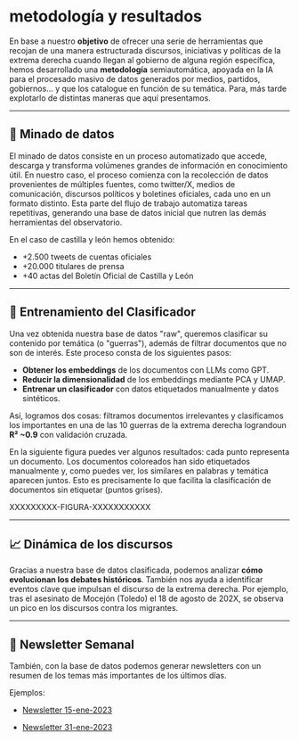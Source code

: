 # metodología y resultados 

En base a nuestro **objetivo** de ofrecer una serie de herramientas que recojan de una manera estructurada discursos, iniciativas y políticas de la extrema derecha cuando llegan al gobierno de alguna región específica, hemos desarrollado una **metodología**  semiautomática, apoyada en la IA para el procesado masivo de datos generados por medios, partidos, gobiernos… y que los catalogue en función de su temática. Para, más tarde explotarlo de distintas maneras que aquí presentamos. 

---
## 🎯 Minado de datos
El minado de datos consiste en un proceso automatizado que accede, descarga y transforma volúmenes grandes de información en conocimiento útil. En nuestro caso,  el proceso comienza con la recolección de datos provenientes de múltiples fuentes, como twitter/X, medios de comunicación, discursos políticos y boletines oficiales, cada uno en un formato distinto. Esta parte del flujo de trabajo automatiza tareas repetitivas, generando una base de datos inicial que nutren las demás herramientas del observatorio.

En el caso de castilla y león hemos obtenido:

- +2.500 tweets de cuentas oficiales
- +20.000 titulares de prensa
- +40 actas del Boletín Oficial de Castilla y León
 

---
## 🚀 Entrenamiento del Clasificador

Una vez obtenida nuestra base de datos "raw", queremos clasificar su contenido por temática (o "guerras"), además de filtrar documentos que no son de interés. Este proceso consta de los siguientes pasos:

- **Obtener los embeddings** de los documentos con LLMs como GPT.
- **Reducir la dimensionalidad** de los embeddings mediante PCA y UMAP.
- **Entrenar un clasificador** con datos etiquetados manualmente y datos sintéticos.

Así, logramos dos cosas: filtramos documentos irrelevantes y clasificamos los importantes en una de las 10 guerras de la extrema derecha lograndoun **R² ~0.9** con validación cruzada. 

En la siguiente figura puedes ver algunos resultados: cada punto representa un documento. Los documentos coloreados han sido etiquetados manualmente y, como puedes ver, los similares en palabras y temática aparecen juntos. Esto es precisamente lo que facilita la clasificación de documentos sin etiquetar (puntos grises).

XXXXXXXXX-FIGURA-XXXXXXXXXXX


---
##  📈 Dinámica de los discursos

Gracias a nuestra base de datos clasificada, podemos analizar **cómo evolucionan los debates históricos**. También nos ayuda a identificar eventos clave que impulsan el discurso de la extrema derecha. Por ejemplo, tras el asesinato de Mocejón (Toledo) el 18 de agosto de 202X, se observa un pico en los discursos contra los migrantes. 


---
## 📨 Newsletter Semanal

También, con la base de datos podemos generar newsletters con un resumen de los temas más importantes de los últimos días.

Ejemplos:

- [Newsletter 15-ene-2023](https://htmlpreview.github.io/?https://github.com/pyubero/fr-observatory/blob/main/newsletters/sample_newsletter-2023-01-15.html)

- [Newsletter 31-ene-2023](https://htmlpreview.github.io/?https://github.com/pyubero/fr-observatory/blob/main/newsletters/sample_newsletter-2023-01-31.html)

